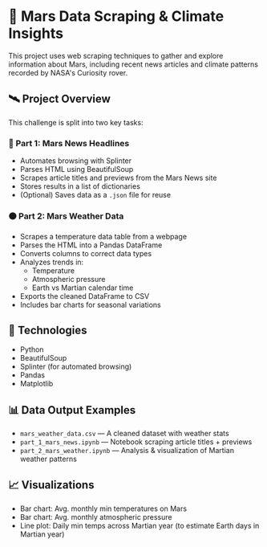 # 🚀 Mars Data Scraping & Climate Insights

This project uses web scraping techniques to gather and explore information about Mars, including recent news articles and climate patterns recorded by NASA's Curiosity rover.

## 🛰️ Project Overview

This challenge is split into two key tasks:

### 🔴 Part 1: Mars News Headlines
- Automates browsing with Splinter
- Parses HTML using BeautifulSoup
- Scrapes article titles and previews from the Mars News site
- Stores results in a list of dictionaries
- (Optional) Saves data as a `.json` file for reuse

### 🟠 Part 2: Mars Weather Data
- Scrapes a temperature data table from a webpage
- Parses the HTML into a Pandas DataFrame
- Converts columns to correct data types
- Analyzes trends in:
  - Temperature
  - Atmospheric pressure
  - Earth vs Martian calendar time
- Exports the cleaned DataFrame to CSV
- Includes bar charts for seasonal variations

## 🔧 Technologies
- Python
- BeautifulSoup
- Splinter (for automated browsing)
- Pandas
- Matplotlib

## 📊 Data Output Examples

- `mars_weather_data.csv` — A cleaned dataset with weather stats
- `part_1_mars_news.ipynb` — Notebook scraping article titles + previews
- `part_2_mars_weather.ipynb` — Analysis & visualization of Martian weather patterns

## 📈 Visualizations

- Bar chart: Avg. monthly min temperatures on Mars
- Bar chart: Avg. monthly atmospheric pressure
- Line plot: Daily min temps across Martian year (to estimate Earth days in Martian year)
